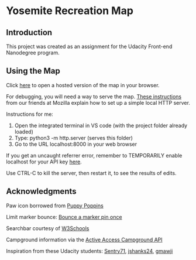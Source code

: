 # Yosemite Recreation Map

## Introduction

This project was created as an assignment for the Udacity Front-end Nanodegree program.

## Using the Map

Click [here](https://kimhastings.github.io/yosemite/) to open a hosted version of the map in your browser.

For debugging, you will need a way to serve the map. [These instructions](https://developer.mozilla.org/en-US/docs/Learn/Common_questions/set_up_a_local_testing_server) from our friends at Mozilla explain how to set up a simple local HTTP server.

Instructions for me:

1. Open the integrated terminal in VS code (with the project folder already loaded)
2. Type: python3 -m http.server (serves this folder)
3. Go to the URL localhost:8000 in your web browser

If you get an uncaught referrer error, remember to TEMPORARILY enable localhost for your API key [here](https://console.developers.google.com).

Use CTRL-C to kill the server, then restart it, to see the results of edits.

## Acknowledgments

Paw icon borrowed from [Puppy Poppins](http://www.puppypoppins.co.uk/)

Limit marker bounce: [Bounce a marker pin once](https://stackoverflow.com/questions/7339200/bounce-a-pin-in-google-maps-once)

Searchbar courtesy of [W3Schools](https://www.w3schools.com/howto/howto_css_searchbar.asp)

Campground information via the [Active Access Campground API](http://developer.active.com/docs/read/Campground_APIs)

Inspiration from these Udacity students: [Sentry71](https://github.com/Sentry71/neighborhood-map), [jshanks24](https://github.com/jshanks24/Udacity-Neighborhood-Map), [gmawji](https://github.com/gmawji/neighborhood-map)

